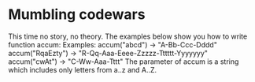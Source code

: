 # Mumbling codewars
This time no story, no theory. The examples below show you how to write function accum:  Examples: accum("abcd") -> "A-Bb-Ccc-Dddd" accum("RqaEzty") -> "R-Qq-Aaa-Eeee-Zzzzz-Tttttt-Yyyyyyy" accum("cwAt") -> "C-Ww-Aaa-Tttt" The parameter of accum is a string which includes only letters from a..z and A..Z.
